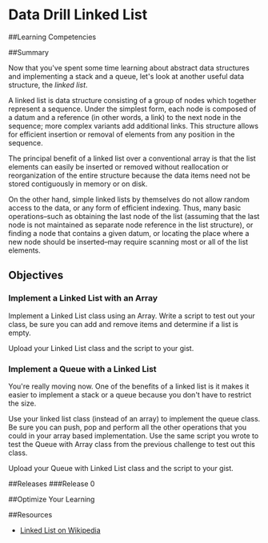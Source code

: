 # Data Drill Linked List

##Learning Competencies

##Summary

Now that you've spent some time learning about abstract data structures and implementing a stack and a queue, let's look at another useful data structure, the *linked list*.

A linked list is  data structure consisting of a group of nodes which together represent a sequence. Under the simplest form, each node is composed of a datum and a reference (in other words, a link) to the next node in the sequence; more complex variants add additional links. This structure allows for efficient insertion or removal of elements from any position in the sequence.

The principal benefit of a linked list over a conventional array is that the list elements can easily be inserted or removed without reallocation or reorganization of the entire structure because the data items need not be stored contiguously in memory or on disk.

On the other hand, simple linked lists by themselves do not allow random access to the data, or any form of efficient indexing. Thus, many basic operations–such as obtaining the last node of the list (assuming that the last node is not maintained as separate node reference in the list structure), or finding a node that contains a given datum, or locating the place where a new node should be inserted–may require scanning most or all of the list elements.

## Objectives

### Implement a Linked List with an Array
Implement a Linked List class using an Array. Write a script to test out your class, be sure you can add and remove items and determine if a list is empty.

Upload your Linked List class and the script to your gist.

### Implement a Queue with a Linked List
You're really moving now. One of the benefits of a linked list is it makes it easier to implement a stack or a queue because you don't have to restrict the size.

Use your linked list class (instead of an array) to implement the queue class. Be sure you can push, pop and perform all the other operations that you could in your array based implementation. Use the same script you wrote to test the Queue with Array class from the previous challenge to test out this class.

Upload your Queue with Linked List class and the script to your gist.

##Releases
###Release 0

##Optimize Your Learning

##Resources
- [Linked List on Wikipedia](http://en.wikipedia.org/wiki/Linked_list)
